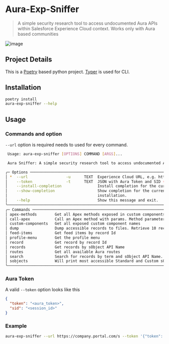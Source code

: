 # Aura-Exp-Sniffer

> A simple security research tool to access undocumented Aura APIs within Salesforce Experience Cloud context. Works only with Aura based communities

![image](https://github.com/Szandor72/aura-exp-sniffer/assets/16804218/af2a8c88-a90a-47db-baf8-2c25655ffe61)


## Project Details

This is a [Poetry](https://python-poetry.org/) based python project. [Typer](https://typer.tiangolo.com/) is used for CLI.

## Installation

```bash
poetry install
aura-exp-sniffer --help

```

## Usage

### Commands and option

`--url` option is required needs to used for every command.

```bash
 Usage: aura-exp-sniffer [OPTIONS] COMMAND [ARGS]...

 Aura Sniffer: A simple security research tool to access undocumented Aura APIs

╭─ Options ────────────────────────────────────────────────────────────────────────────────────────────────────────────╮
│ *  --url                 -u      TEXT  Experience Cloud URL, e.g. https://company.portal.com/s [required]            │
│    --token               -t      TEXT  JSON with Aura Token and SID (session id) to access Aura APIs                 │
│    --install-completion                Install completion for the current shell.                                     │
│    --show-completion                   Show completion for the current shell, to copy it or customize the            │
│                                        installation.                                                                 │
│    --help                              Show this message and exit.                                                   │
╰──────────────────────────────────────────────────────────────────────────────────────────────────────────────────────╯
╭─ Commands ───────────────────────────────────────────────────────────────────────────────────────────────────────────╮
│ apex-methods        Get all Apex methods exposed in custom components                                                │
│ call-apex           Call an Apex method with params. Method parameters need to be made available within a JSON file  │
│ custom-components   Get all exposed custom component names                                                           │
│ dump                Dump accessible records to files. Retrieve 10 records per sObject by default.                    │
│ feed-items          Get feed items by record Id                                                                      │
│ profile-menu        Get the profile menu                                                                             │
│ record              Get record by record Id                                                                          │
│ records             Get records by sObject API Name                                                                  │
│ routes              Get all available Aura routes                                                                    │
│ search              Search for records by term and sObject API Name. At least one additional fields is required.     │
│ sobjects            Will print most accessible Standard and Custom sObjects respectively.                            │
╰──────────────────────────────────────────────────────────────────────────────────────────────────────────────────────╯
```

### Aura Token

A valid `--token` option looks like this

```json
{
  "token": "<aura_token>",
  "sid": "<session_id>"
}
```

### Example

```bash
aura-exp-sniffer --url https://company.portal.com/s --token '{"token": "<aura_token>", "sid": "<session_id>"}' sobjects
```
